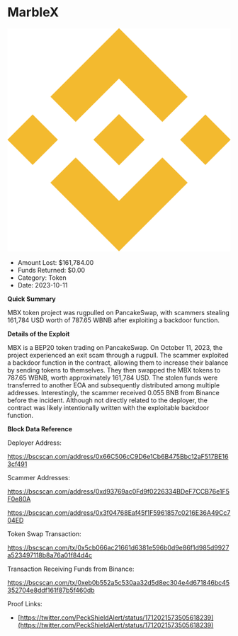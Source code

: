 # MarbleX
![MarbleX](/rektimages/MarbleX-Rugpull.png)
- Amount Lost: $161,784.00
- Funds Returned: $0.00
- Category: Token
- Date: 2023-10-11

**Quick Summary**

MBX token project was rugpulled on PancakeSwap, with scammers stealing 161,784 USD worth of 787.65 WBNB after exploiting a backdoor function.

  


 **Details of the Exploit**

MBX is a BEP20 token trading on PancakeSwap. On October 11, 2023, the project experienced an exit scam through a rugpull. The scammer exploited a backdoor function in the contract, allowing them to increase their balance by sending tokens to themselves. They then swapped the MBX tokens to 787.65 WBNB, worth approximately 161,784 USD. The stolen funds were transferred to another EOA and subsequently distributed among multiple addresses. Interestingly, the scammer received 0.055 BNB from Binance before the incident. Although not directly related to the deployer, the contract was likely intentionally written with the exploitable backdoor function.

  


 **Block Data Reference**

Deployer Address:

https://bscscan.com/address/0x66C506cC9D6e1Cb6B475Bbc12aF517BE163cf491

  


Scammer Addresses:

https://bscscan.com/address/0xd93769ac0Fd9f0226334BDeF7CCB76e1F5F0e80A

https://bscscan.com/address/0x3f04768Eaf45f1F5961857c0216E36A49Cc704ED

  


Token Swap Transaction:

https://bscscan.com/tx/0x5cb066ac21661d6381e596b0d9e86f1d985d9927a523497118b8a76a01f84d4c

  


Transaction Receiving Funds from Binance:

https://bscscan.com/tx/0xeb0b552a5c530aa32d5d8ec304e4d671846bc45352704e8ddf161f87b5f460db


Proof Links:
- [https://twitter.com/PeckShieldAlert/status/1712021573505618239](https://twitter.com/PeckShieldAlert/status/1712021573505618239)


